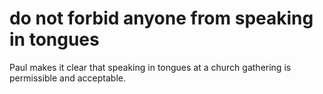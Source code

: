 # do not forbid anyone from speaking in tongues

Paul makes it clear that speaking in tongues at a church gathering is permissible and acceptable.

